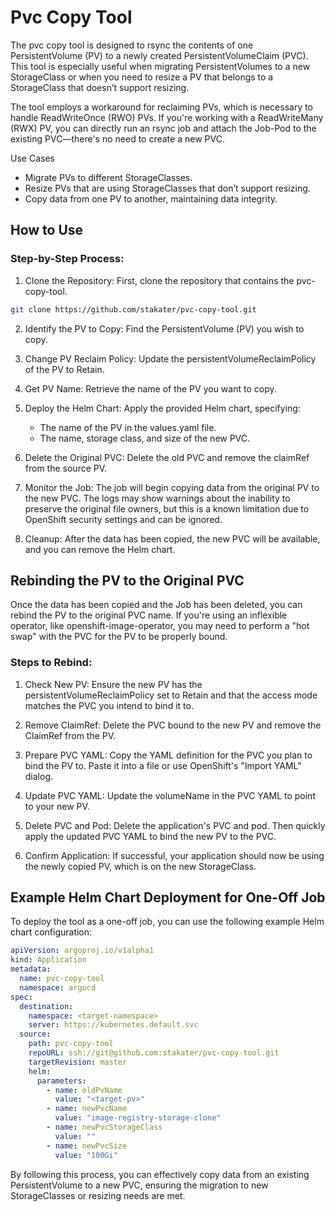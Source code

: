 # Pvc Copy Tool

The pvc copy tool is designed to rsync the contents of one PersistentVolume (PV) to a newly created PersistentVolumeClaim (PVC). This tool is especially useful when migrating PersistentVolumes to a new StorageClass or when you need to resize a PV that belongs to a StorageClass that doesn’t support resizing.

The tool employs a workaround for reclaiming PVs, which is necessary to handle ReadWriteOnce (RWO) PVs. If you're working with a ReadWriteMany (RWX) PV, you can directly run an rsync job and attach the Job-Pod to the existing PVC—there's no need to create a new PVC.

Use Cases
- Migrate PVs to different StorageClasses.
- Resize PVs that are using StorageClasses that don’t support resizing.
- Copy data from one PV to another, maintaining data integrity.

## How to Use

### Step-by-Step Process:

1. Clone the Repository: First, clone the repository that contains the pvc-copy-tool.

```bash
git clone https://github.com/stakater/pvc-copy-tool.git
```

2. Identify the PV to Copy: Find the PersistentVolume (PV) you wish to copy.

3. Change PV Reclaim Policy: Update the persistentVolumeReclaimPolicy of the PV to Retain.

4. Get PV Name: Retrieve the name of the PV you want to copy.

5. Deploy the Helm Chart: Apply the provided Helm chart, specifying:
   - The name of the PV in the values.yaml file.
   - The name, storage class, and size of the new PVC.

6. Delete the Original PVC: Delete the old PVC and remove the claimRef from the source PV.

7. Monitor the Job: The job will begin copying data from the original PV to the new PVC. The logs may show warnings about the inability to preserve the original file owners, but this is a known limitation due to OpenShift security settings and can be ignored.

8. Cleanup: After the data has been copied, the new PVC will be available, and you can remove the Helm chart.

## Rebinding the PV to the Original PVC
Once the data has been copied and the Job has been deleted, you can rebind the PV to the original PVC name. If you're using an inflexible operator, like openshift-image-operator, you may need to perform a "hot swap" with the PVC for the PV to be properly bound.

### Steps to Rebind:
1. Check New PV: Ensure the new PV has the persistentVolumeReclaimPolicy set to Retain and that the access mode matches the PVC you intend to bind it to.

2. Remove ClaimRef: Delete the PVC bound to the new PV and remove the ClaimRef from the PV.

3. Prepare PVC YAML: Copy the YAML definition for the PVC you plan to bind the PV to. Paste it into a file or use OpenShift's "Import YAML" dialog.

4. Update PVC YAML: Update the volumeName in the PVC YAML to point to your new PV.

5. Delete PVC and Pod: Delete the application's PVC and pod. Then quickly apply the updated PVC YAML to bind the new PV to the PVC.

6. Confirm Application: If successful, your application should now be using the newly copied PV, which is on the new StorageClass.

## Example Helm Chart Deployment for One-Off Job
To deploy the tool as a one-off job, you can use the following example Helm chart configuration:

```yaml
apiVersion: argoproj.io/v1alpha1
kind: Application
metadata:
  name: pvc-copy-tool
  namespace: argocd
spec:
  destination:
    namespace: <target-namespace>
    server: https://kubernetes.default.svc
  source:
    path: pvc-copy-tool
    repoURL: ssh://git@github.com:stakater/pvc-copy-tool.git
    targetRevision: master
    helm:
      parameters:
        - name: oldPvName
          value: "<target-pv>"
        - name: newPvcName
          value: "image-registry-storage-clone"
        - name: newPvcStorageClass
          value: ""
        - name: newPvcSize
          value: "100Gi"
```

By following this process, you can effectively copy data from an existing PersistentVolume to a new PVC, ensuring the migration to new StorageClasses or resizing needs are met.
